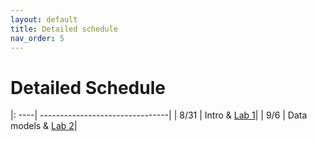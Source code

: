 ```yaml
---
layout: default 
title: Detailed schedule 
nav_order: 5
---
```


# Detailed Schedule 



|: ----| --------------------------------|
| 8/31 |  Intro & [Lab 1](Labs/Lab1.md)|
| 9/6 |  Data models & [Lab 2](Labs/lab2.md)|
